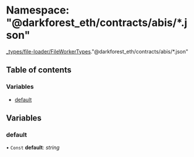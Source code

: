 # Namespace: "@darkforest_eth/contracts/abis/\*.json"

[\_types/file-loader/FileWorkerTypes](_types_file_loader_fileworkertypes.md)."@darkforest_eth/contracts/abis/\*.json"

## Table of contents

### Variables

- [default](_types_file_loader_fileworkertypes.__darkforest_eth_contracts_abis___json_.md#default)

## Variables

### default

• `Const` **default**: _string_
